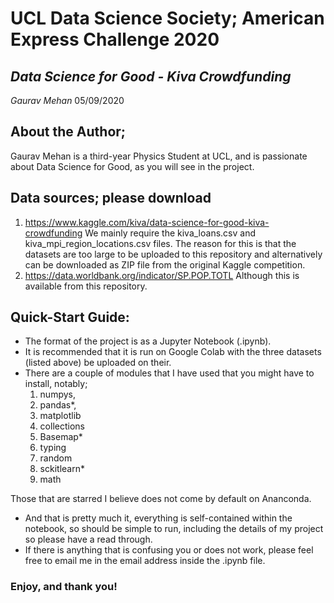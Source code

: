 # **UCL Data Science Society; American Express Challenge 2020**

## *Data Science for Good - Kiva Crowdfunding*

*Gaurav Mehan*
05/09/2020

## About the Author;
Gaurav Mehan is a third-year Physics Student at UCL, and is passionate about Data Science for Good, as you will see in the project.

## Data sources; please download
1. https://www.kaggle.com/kiva/data-science-for-good-kiva-crowdfunding 
  We mainly require the kiva_loans.csv and kiva_mpi_region_locations.csv files.
  The reason for this is that the datasets are too large to be uploaded to this 
  repository and alternatively can be downloaded as ZIP file from the original Kaggle competition.
2. https://data.worldbank.org/indicator/SP.POP.TOTL
  Although this is available from this repository.
## Quick-Start Guide:
* The format of the project is as a Jupyter Notebook (.ipynb).
* It is recommended that it is run on Google Colab with the three datasets (listed above) be uploaded on their.
* There are a couple of modules that I have used that you might have to install, notably;
  1. numpys,
  2. pandas*,
  3. matplotlib
  4. collections
  5. Basemap*
  6. typing
  7. random
  8. sckitlearn*
  9. math
  
Those that are starred I believe does not come by default on Ananconda.
* And that is pretty much it, everything is self-contained within the notebook, so should be simple to run, including the details of my project so 
please have a read through.
* If there is anything that is confusing you or does not work, please feel free to email me in the email address inside the .ipynb file.

### Enjoy, and thank you!
